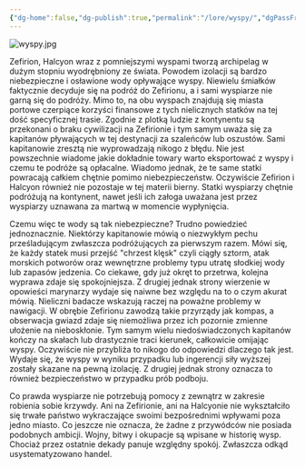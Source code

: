 ```yaml
---
{"dg-home":false,"dg-publish":true,"permalink":"/lore/wyspy/","dgPassFrontmatter":true}
---
```


![wyspy.jpg](/img/user/Vault/Grafiki/Lore/wyspy.jpg)

Zefirion, Halcyon wraz z pomniejszymi wyspami tworzą archipelag w dużym stopniu wyodrębniony ze świata. Powodem izolacji są bardzo niebezpieczne i osławione wody opływające wyspy. Niewielu śmiałków faktycznie decyduje się na podróż do Zefirionu, a i sami wyspiarze nie garną się do podróży. Mimo to, na obu wyspach znajdują się miasta portowe czerpiące korzyści finansowe z tych nielicznych statków na tej dość specyficznej trasie. Zgodnie z plotką ludzie z kontynentu są przekonani o braku cywilizacji na Zefirionie i tym samym uważa się za kapitanów pływających w tej destynacji za szaleńców lub oszustów. Sami kapitanowie zresztą nie wyprowadzają nikogo z błędu. Nie jest powszechnie wiadome jakie dokładnie towary warto eksportować z wyspy i czemu te podróże są opłacalne. Wiadomo jednak, że te same statki powracają całkiem chętnie pomimo niebezpieczeństw. Oczywiście Zefirion i Halcyon również nie pozostaje w tej materii bierny. Statki wyspiarzy chętnie podróżują na kontynent, nawet jeśli ich załoga uważana jest przez wyspiarzy uznawana za martwą w momencie wypłynięcia.

Czemu więc te wody są tak niebezpieczne? Trudno powiedzieć jednoznacznie. Niektórzy kapitanowie mówią o niezwykłym pechu prześladującym zwłaszcza podróżujących za pierwszym razem. Mówi się, że każdy statek musi przejść "chrzest klęsk" czyli ciągły sztorm, atak morskich potworów oraz wewnętrzne problemy typu utratę słodkiej wody lub zapasów jedzenia. Co ciekawe, gdy już okręt to przetrwa, kolejna wyprawa zdaje się spokojniejsza. Z drugiej jednak strony wierzenie w opowieści marynarzy wydaje się naiwne bez względu na to o czym akurat mówią. Nieliczni badacze wskazują raczej na poważne problemy w nawigacji. W obrębie Zefirionu zawodzą takie przyrządy jak kompas, a obserwacja gwiazd zdaje się niemożliwa przez ich pozornie zmienne ułożenie na nieboskłonie. Tym samym wielu niedoświadczonych kapitanów kończy na skałach lub drastycznie traci kierunek, całkowicie omijając wyspy. Oczywiście nie przybliża to nikogo do odpowiedzi dlaczego tak jest. Wydaje się, że wyspy w wyniku przypadku lub ingerencji siły wyższej zostały skazane na pewną izolację. Z drugiej jednak strony oznacza to również bezpieczeństwo w przypadku prób podboju.

Co prawda wyspiarze nie potrzebują pomocy z zewnątrz w zakresie robienia sobie krzywdy. Ani na Zefirionie, ani na Halcyonie nie wykształciło się trwałe państwo wykraczające swoimi bezpośrednimi wpływami poza jedno miasto. Co jeszcze nie oznacza, że żadne z przywódców nie posiada podobnych ambicji. Wojny, bitwy i okupacje są wpisane w historię wysp. Chociaż przez ostatnie dekady panuje względny spokój. Zwłaszcza odkąd usystematyzowano handel.